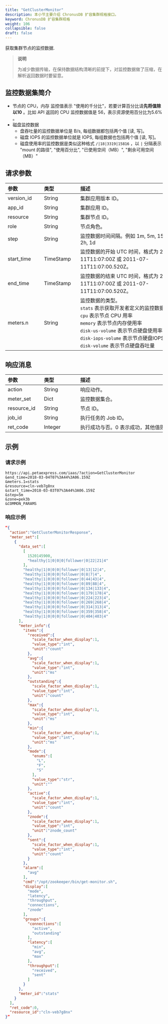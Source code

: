 ```yaml
---
title: "GetClusterMonitor"
description: 本小节主要介绍 ChronusDB 扩容集群规格接口。 
keyword: ChronusDB 扩容集群规格
weight: 106
collapsible: false
draft: false
---
```




获取集群节点的监控数据.

> **说明**
> 
> 为减少数据传输，在保持数据结构清晰的前提下，对监控数据做了压缩，在解析返回数据时要留意。

## 监控数据集简介

- 节点的 CPU，内存 监控值表示 "使用的千分比"，若要计算百分比请**先将值除以10** 。比如 API 返回的 CPU 监控数据值是 56，表示资源使用百分比为5.6% 。
- 磁盘监控数据
  - 盘吞吐量的监控数据单位是 B/s, 每组数据都包括两个值 [读, 写]。
  - 磁盘 IOPS 的监控数据单位就是 IOPS, 每组数据也包括两个值 [读, 写]。
  - 磁盘使用率的监控数据是类似这种格式 `/|18|3319|15816` ，以 `|` 分隔表示 "mount 的路径", "使用百分比", "已使用空间（MB）", "剩余可用空间（MB）"

## 请求参数

|<span style="display:inline-block;width:100px">参数</span> |<span style="display:inline-block;width:100px">类型</span>|<span style="display:inline-block;width:380px">描述</span>|<span style="display:inline-block;width:100px">是否必选</span>|
| :--- | :--- | :--- | :--- |
| version_id | String | 集群应用版本 ID。 | No |
| app_id | String | 集群应用 ID。 | No |
| resource | String | 集群节点 ID。 | Yes |
| role | String | 节点角色。 | No |
| step | String | 监控数据时间间隔。例如 1m, 5m, 15m, 30m, 1h, 2h, 1d | Yes |
| start_time | TimeStamp | 监控数据的开始 UTC 时间，格式为 2011-07-11T11:07:00Z 或 2011-07-11T11:07:00.520Z。 | Yes |
| end_time | TimeStamp | 监控数据的结束 UTC 时间，格式为 2011-07-11T11:07:00Z 或 2011-07-11T11:07:00.520Z。 | Yes |
| meters.n | String | 监控数据的类型。<br> `stats` 表示获取开发者定义的监控数据 <br> `cpu` 表示节点 CPU 用率 <br> `memory` 表示节点内存使用率 <br> `disk-us-volume` 表示节点硬盘使用率 <br> `disk-iops-volume` 表示节点硬盘IOPS <br> `disk-volume` 表示节点硬盘吞吐量  | Yes |

## 响应消息

|<span style="display:inline-block;width:100px">参数</span> |<span style="display:inline-block;width:100px">类型</span>|<span style="display:inline-block;width:380px">描述</span>|
| :--- | :--- | :--- | 
| action | String | 响应动作。 |
| meter_set | Dict | 监控数据集合。 |
| resource_id | String | 节点 ID。 |
| job_id | String | 执行任务的 Job ID。 |
| ret_code | Integer | 执行成功与否。0 表示成功，其他值则为错误代码。 |

## 示例 

### 请求示例

```url
https://api.petaexpress.com/iaas/?action=GetClusterMonitor
&end_time=2018-03-04T07%3A44%3A06.159Z
&meters.1=stats
&resource=cln-veb7g8nx
&start_time=2018-03-03T07%3A44%3A06.159Z
&step=5m
&zone=pek3b
&COMMON_PARAMS
```

### 响应示例

```json
“{
  "action":"GetClusterMonitorResponse",
  "meter_set":[
    {
      "data_set":[
        [
          1520145900,
          "healthy|1|0|0|0|follower|0|22|21|4"
        ],
        "healthy|1|0|0|0|follower|0|13|12|4",
        "healthy|1|0|0|0|follower|0|8|7|4",
        "healthy|1|0|0|0|follower|0|44|43|4",
        "healthy|1|0|0|0|follower|0|89|88|4",
        "healthy|1|0|0|0|follower|0|134|133|4",
        "healthy|1|0|0|0|follower|0|179|178|4",
        "healthy|1|0|0|0|follower|0|224|223|4",
        "healthy|1|0|0|0|follower|0|269|268|4",
        "healthy|1|0|0|0|follower|0|314|313|4",
        "healthy|1|0|0|0|follower|0|359|358|4",
        "healthy|1|0|0|0|follower|0|404|403|4"
      ],
      "meter_info":{
        "items":{
          "received":{
            "scale_factor_when_display":1,
            "value_type":"int",
            "unit":"count"
          },
          "avg":{
            "scale_factor_when_display":1,
            "value_type":"int",
            "unit":"ms"
          },
          "outstanding":{
            "scale_factor_when_display":1,
            "value_type":"int",
            "unit":"count"
          },
          "max":{
            "scale_factor_when_display":1,
            "value_type":"int",
            "unit":"ms"
          },
          "min":{
            "scale_factor_when_display":1,
            "value_type":"int",
            "unit":"ms"
          },
          "mode":{
            "enums":[
              "L",
              "F",
              "S"
            ],
            "value_type":"str",
            "unit":""
          },
          "active":{
            "scale_factor_when_display":1,
            "value_type":"int",
            "unit":"count"
          },
          "znode":{
            "scale_factor_when_display":1,
            "value_type":"int",
            "unit":"znode_count"
          },
          "sent":{
            "scale_factor_when_display":1,
            "value_type":"int",
            "unit":"count"
          }
        },
        "alarm":[
          "avg"
        ],
        "cmd":"/opt/zookeeper/bin/get-monitor.sh",
        "display":[
          "mode",
          "latency",
          "throughput",
          "connections",
          "znode"
        ],
        "groups":{
          "connections":[
            "active",
            "outstanding"
          ],
          "latency":[
            "min",
            "avg",
            "max"
          ],
          "throughput":[
            "received",
            "sent"
          ]
        }
      },
      "meter_id":"stats"
    }
  ],
  "ret_code":0,
  "resource_id":"cln-veb7g8nx"
}”
```

